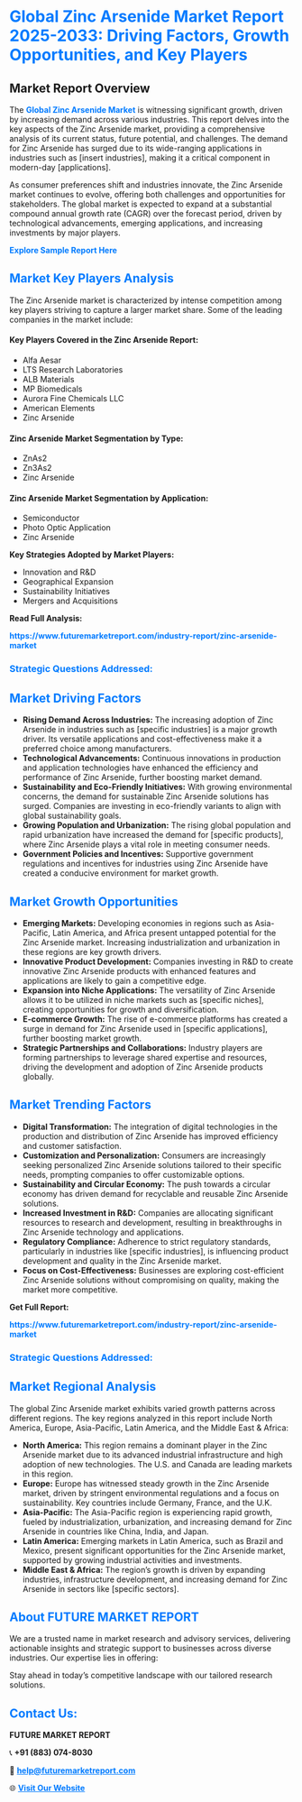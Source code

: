 <h1 style="color: #007BFF;">Global Zinc Arsenide Market Report 2025-2033: Driving Factors, Growth Opportunities, and Key Players</h1>

<section id="overview">
<h2>Market Report Overview</h2>
<p>The <a href="https://www.futuremarketreport.com/industry-report/zinc-arsenide-market" style="color: #007BFF; text-decoration: none;"><strong>Global Zinc Arsenide Market</strong></a> is witnessing significant growth, driven by increasing demand across various industries. This report delves into the key aspects of the Zinc Arsenide market, providing a comprehensive analysis of its current status, future potential, and challenges. The demand for Zinc Arsenide has surged due to its wide-ranging applications in industries such as [insert industries], making it a critical component in modern-day [applications].</p>
<p>As consumer preferences shift and industries innovate, the Zinc Arsenide market continues to evolve, offering both challenges and opportunities for stakeholders. The global market is expected to expand at a substantial compound annual growth rate (CAGR) over the forecast period, driven by technological advancements, emerging applications, and increasing investments by major players.</p>
</section>

<section id="overview">
<p><a href="https://www.futuremarketreport.com/request-sample/reportId=98795" style="color: #007BFF; text-decoration: none;"><strong>Explore Sample Report Here</strong></a></p>
</section>

<section id="key-players">
<h2 style="color: #007BFF;">Market Key Players Analysis</h2>
<p>The Zinc Arsenide market is characterized by intense competition among key players striving to capture a larger market share. Some of the leading companies in the market include:</p>
<h4>Key Players Covered in the Zinc Arsenide Report:</h4>
<ul><li>Alfa Aesar</li><li>LTS Research Laboratories</li><li>ALB Materials</li><li>MP Biomedicals</li><li>Aurora Fine Chemicals LLC</li><li>American Elements</li><li>Zinc Arsenide</li></ul>
<h4>Zinc Arsenide Market Segmentation by Type:</h4>
<ul><li>ZnAs2</li><li>Zn3As2</li><li>Zinc Arsenide</li></ul>

<h4>Zinc Arsenide Market Segmentation by Application:</h4>
<ul><li>Semiconductor</li><li>Photo Optic Application</li><li>Zinc Arsenide</li></ul>
<p><strong>Key Strategies Adopted by Market Players:</strong></p>
<ul>
<li>Innovation and R&D</li>
<li>Geographical Expansion</li>
<li>Sustainability Initiatives</li>
<li>Mergers and Acquisitions</li>
</ul>
</section>

<section>
<p><strong>Read Full Analysis: </strong></p><a href="https://www.futuremarketreport.com/industry-report/zinc-arsenide-market" style="color: #007BFF; text-decoration: none;"><strong>https://www.futuremarketreport.com/industry-report/zinc-arsenide-market</strong></a>
<h3 style="color: #007BFF;">Strategic Questions Addressed:</h3>
</section>

<section id="driving-factors">
<h2 style="color: #007BFF;">Market Driving Factors</h2>
<ul>
<li><strong>Rising Demand Across Industries:</strong> The increasing adoption of Zinc Arsenide in industries such as [specific industries] is a major growth driver. Its versatile applications and cost-effectiveness make it a preferred choice among manufacturers.</li>
<li><strong>Technological Advancements:</strong> Continuous innovations in production and application technologies have enhanced the efficiency and performance of Zinc Arsenide, further boosting market demand.</li>
<li><strong>Sustainability and Eco-Friendly Initiatives:</strong> With growing environmental concerns, the demand for sustainable Zinc Arsenide solutions has surged. Companies are investing in eco-friendly variants to align with global sustainability goals.</li>
<li><strong>Growing Population and Urbanization:</strong> The rising global population and rapid urbanization have increased the demand for [specific products], where Zinc Arsenide plays a vital role in meeting consumer needs.</li>
<li><strong>Government Policies and Incentives:</strong> Supportive government regulations and incentives for industries using Zinc Arsenide have created a conducive environment for market growth.</li>
</ul>
</section>

<section id="growth-opportunities">
<h2 style="color: #007BFF;">Market Growth Opportunities</h2>
<ul>
<li><strong>Emerging Markets:</strong> Developing economies in regions such as Asia-Pacific, Latin America, and Africa present untapped potential for the Zinc Arsenide market. Increasing industrialization and urbanization in these regions are key growth drivers.</li>
<li><strong>Innovative Product Development:</strong> Companies investing in R&D to create innovative Zinc Arsenide products with enhanced features and applications are likely to gain a competitive edge.</li>
<li><strong>Expansion into Niche Applications:</strong> The versatility of Zinc Arsenide allows it to be utilized in niche markets such as [specific niches], creating opportunities for growth and diversification.</li>
<li><strong>E-commerce Growth:</strong> The rise of e-commerce platforms has created a surge in demand for Zinc Arsenide used in [specific applications], further boosting market growth.</li>
<li><strong>Strategic Partnerships and Collaborations:</strong> Industry players are forming partnerships to leverage shared expertise and resources, driving the development and adoption of Zinc Arsenide products globally.</li>
</ul>
</section>

<section id="trending-factors">
<h2 style="color: #007BFF;">Market Trending Factors</h2>
<ul>
<li><strong>Digital Transformation:</strong> The integration of digital technologies in the production and distribution of Zinc Arsenide has improved efficiency and customer satisfaction.</li>
<li><strong>Customization and Personalization:</strong> Consumers are increasingly seeking personalized Zinc Arsenide solutions tailored to their specific needs, prompting companies to offer customizable options.</li>
<li><strong>Sustainability and Circular Economy:</strong> The push towards a circular economy has driven demand for recyclable and reusable Zinc Arsenide solutions.</li>
<li><strong>Increased Investment in R&D:</strong> Companies are allocating significant resources to research and development, resulting in breakthroughs in Zinc Arsenide technology and applications.</li>
<li><strong>Regulatory Compliance:</strong> Adherence to strict regulatory standards, particularly in industries like [specific industries], is influencing product development and quality in the Zinc Arsenide market.</li>
<li><strong>Focus on Cost-Effectiveness:</strong> Businesses are exploring cost-efficient Zinc Arsenide solutions without compromising on quality, making the market more competitive.</li>
</ul>
</section>

<section>
<p><strong>Get Full Report: </strong></p><a href="https://www.futuremarketreport.com/industry-report/zinc-arsenide-market" style="color: #007BFF; text-decoration: none;"><strong>https://www.futuremarketreport.com/industry-report/zinc-arsenide-market</strong></a>
<h3 style="color: #007BFF;">Strategic Questions Addressed:</h3>
</section>


<section id="regional-analysis">
<h2 style="color: #007BFF;">Market Regional Analysis</h2>
<p>The global Zinc Arsenide market exhibits varied growth patterns across different regions. The key regions analyzed in this report include North America, Europe, Asia-Pacific, Latin America, and the Middle East & Africa:</p>
<ul>
<li><strong>North America:</strong> This region remains a dominant player in the Zinc Arsenide market due to its advanced industrial infrastructure and high adoption of new technologies. The U.S. and Canada are leading markets in this region.</li>
<li><strong>Europe:</strong> Europe has witnessed steady growth in the Zinc Arsenide market, driven by stringent environmental regulations and a focus on sustainability. Key countries include Germany, France, and the U.K.</li>
<li><strong>Asia-Pacific:</strong> The Asia-Pacific region is experiencing rapid growth, fueled by industrialization, urbanization, and increasing demand for Zinc Arsenide in countries like China, India, and Japan.</li>
<li><strong>Latin America:</strong> Emerging markets in Latin America, such as Brazil and Mexico, present significant opportunities for the Zinc Arsenide market, supported by growing industrial activities and investments.</li>
<li><strong>Middle East & Africa:</strong> The region’s growth is driven by expanding industries, infrastructure development, and increasing demand for Zinc Arsenide in sectors like [specific sectors].</li>
</ul>
</section>

<footer>
<h2 style="color: #007BFF;">About FUTURE MARKET REPORT</h2>
<p>We are a trusted name in market research and advisory services, delivering actionable insights and strategic support to businesses across diverse industries. Our expertise lies in offering:</p>

<p>Stay ahead in today’s competitive landscape with our tailored research solutions.</p>

<h2 style="color: #007BFF;">Contact Us:</h2>
<p><strong>FUTURE MARKET REPORT</strong></p>
<p>📞 <strong>+91 (883) 074-8030</strong></p>
<p>📧 <strong><a href="mailto:help@futuremarketreport.com" style="color: #007BFF;">help@futuremarketreport.com</a></strong></p>
<p>🌐 <strong><a href="https://www.futuremarketreport.com/" style="color: #007BFF;">Visit Our Website</a></strong></p>
</footer>
